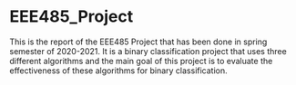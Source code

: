 # EEE485_Project

This is the report of the EEE485 Project that has been done in spring semester of 2020-2021.
It is a binary classification project that uses three different algorithms and the main goal of this project is to evaluate the effectiveness of these algorithms for binary classification.
